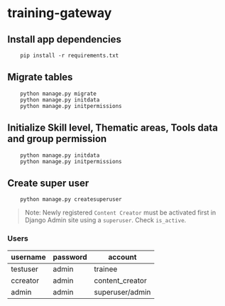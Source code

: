 # training-gateway

## Install app dependencies
```console
    pip install -r requirements.txt
```

## Migrate tables
```console
    python manage.py migrate
    python manage.py initdata
    python manage.py initpermissions
```

## Initialize Skill level, Thematic areas, Tools data and group permission
```console
    python manage.py initdata
    python manage.py initpermissions
```

## Create super user
```console
    python manage.py createsuperuser
```


> Note: Newly registered `Content Creator` must be activated first in Django Admin site using a `superuser`.
Check `is_active`.



### Users
username | password| account |
---------|---------|---------|
testuser | admin   | trainee
ccreator | admin   | content_creator
admin    | admin   | superuser/admin